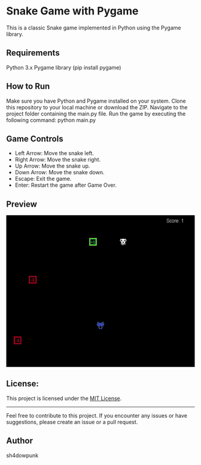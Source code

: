 # Snake Game with Pygame

This is a classic Snake game implemented in Python using the Pygame library.

## Requirements
Python 3.x
Pygame library (pip install pygame)

## How to Run
Make sure you have Python and Pygame installed on your system.
Clone this repository to your local machine or download the ZIP.
Navigate to the project folder containing the main.py file.
Run the game by executing the following command:
python main.py

## Game Controls
* Left Arrow: Move the snake left.
* Right Arrow: Move the snake right.
* Up Arrow: Move the snake up.
* Down Arrow: Move the snake down.
* Escape: Exit the game.
* Enter: Restart the game after Game Over.

## Preview
![](game_preview.gif)

## License:

This project is licensed under the [MIT License](LICENSE).


---
Feel free to contribute to this project. If you encounter any issues or have suggestions, please create an issue or a pull request.

## Author
sh4dowpunk
